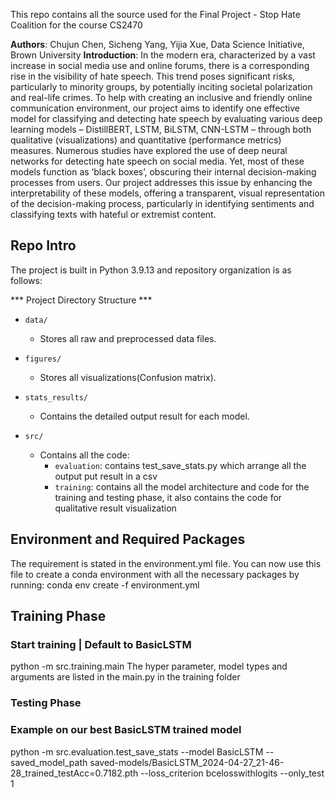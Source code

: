 This repo contains all the source used for the Final Project - Stop Hate Coalition for the course CS2470

**Authors**: Chujun Chen, Sicheng Yang, Yijia Xue, Data Science Initiative, Brown University
**Introduction**: In the modern era, characterized by a vast increase in social media use and online forums, there is a corresponding rise in the visibility of hate speech. This trend poses significant risks, particularly to minority groups, by potentially inciting societal polarization and real-life crimes. To help with creating an inclusive and friendly online communication environment, our project aims to identify one effective model for classifying and detecting hate speech by evaluating various deep learning models – DistillBERT, LSTM, BiLSTM, CNN-LSTM – through both qualitative (visualizations) and quantitative (performance metrics) measures. 
Numerous studies have explored the use of deep neural networks for detecting hate speech on social media. Yet, most of these models function as ‘black boxes’, obscuring their internal decision-making processes from users. Our project addresses this issue by enhancing the interpretability of these models, offering a transparent, visual representation of the decision-making process, particularly in identifying sentiments and classifying texts with hateful or extremist content.


## Repo Intro

The project is built in Python 3.9.13 and repository organization is as follows:

*** Project Directory Structure ***

- `data/`
  - Stores all raw and preprocessed data files.

- `figures/`
  - Stores all visualizations(Confusion matrix).

- `stats_results/`
  - Contains the detailed output result for each model.


- `src/`
  - Contains all the code:
    - `evaluation`: contains test_save_stats.py which arrange all the output put result in a csv
    - `training`: contains all the model architecture and code for the training and testing phase, it also contains the code for qualitative result visualization


## Environment and Required Packages
The requirement is stated in the environment.yml file. You can now use this file to create a conda environment with all the necessary packages by running: conda env create -f environment.yml

## Training Phase

### Start training | Default to BasicLSTM
python -m src.training.main
The hyper parameter, model types and arguments are listed in the main.py in the training folder

### Testing Phase
### Example on our best BasicLSTM trained model
python -m src.evaluation.test_save_stats --model BasicLSTM --saved_model_path saved-models/BasicLSTM_2024-04-27_21-46-28_trained_testAcc=0.7182.pth --loss_criterion bcelosswithlogits --only_test 1